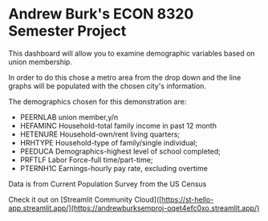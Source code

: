 # Andrew Burk's ECON 8320 Semester Project

This dashboard will allow you to examine demographic variables 
        based on union membership.

In order to do this chose a metro area from the drop down
and the line graphs will be populated with the chosen city's 
information.

The demographics chosen for this demonstration are:
- PEERNLAB union member,y/n
- HEFAMINC Household-total family income in past 12 month
- HETENURE Household-own/rent living quarters;
- HRHTYPE Household-type of family/single individual;
- PEEDUCA Demographics-highest level of school completed;
- PRFTLF Labor Force-full time/part-time;
- PTERNH1C Earnings-hourly pay rate, excluding overtime

Data is from Current Population Survey from the US Census

Check it out on [Streamlit Community Cloud]([https://st-hello-app.streamlit.app/](https://andrewburksemproj-oqet4efc0xo.streamlit.app/)
